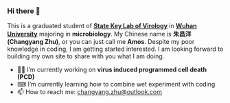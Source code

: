 ### Hi there 👋
This is a graduated student of **[State Key Lab of Virology](klv.whu.edu)** in **[Wuhan University](whu.edu.cn)** majoring in **microbiology**. My Chinese name is **朱昌洋 (Changyang Zhu)**, or you can just call me **Amos**. 
Despite my poor knowledge in coding, I am getting started interested. I am looking forward to building my own site to share with you what I am doing.
- 👨‍🔬 I’m currently working on **virus induced programmed cell death (PCD)**
- ⌨ I’m currently learning how to combine wet experiment with coding
- 📫 How to reach me: changyang.zhu@outlook.com


